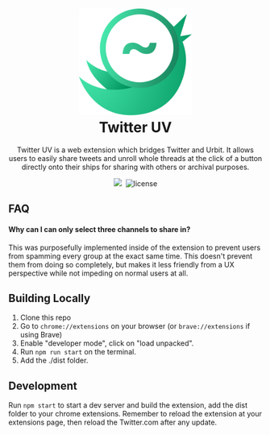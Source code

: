 <h1 align="center">
  <img src="assets/twitter-uv-logo.png" width="224px"/><br/>
  Twitter UV
</h1>
<p align="center">Twitter UV is a web extension which bridges Twitter and Urbit. It allows users to easily share tweets and unroll whole threads at the click of a button directly onto their ships for sharing with others or archival purposes.

<p align="center"><img src="https://img.shields.io/badge/version-v0.1.1-blue?style=for-the-badge&logo=none" />&nbsp;&nbsp;<img src="https://img.shields.io/badge/license-mit-blue?style=for-the-badge&logo=none" alt="license" /></p>

## FAQ

#### Why can I can only select three channels to share in?

This was purposefully implemented inside of the extension to prevent users from spamming every group at the exact same time. This doesn't prevent them from doing so completely, but makes it less friendly from a UX perspective while not impeding on normal users at all.

## Building Locally

1. Clone this repo
2. Go to `chrome://extensions` on your browser (or `brave://extensions` if using Brave)
3. Enable "developer mode", click on "load unpacked".
4. Run `npm run start` on the terminal.
5. Add the ./dist folder.

## Development

Run `npm start` to start a dev server and build the extension, add the dist folder to your chrome extensions.
Remember to reload the extension at your extensions page, then reload the Twitter.com after any update.
